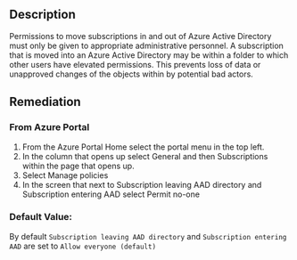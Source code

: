 ## Description

Permissions to move subscriptions in and out of Azure Active Directory must only be given to appropriate administrative personnel. A subscription that is moved into an Azure Active Directory may be within a folder to which other users have elevated permissions. This prevents loss of data or unapproved changes of the objects within by potential bad actors.

## Remediation

### From Azure Portal

  1. From the Azure Portal Home select the portal menu in the top left.
  2. In the column that opens up select General and then Subscriptions within the page that opens up.
  3. Select Manage policies
  4. In the screen that next to Subscription leaving AAD directory and Subscription entering AAD select Permit no-one

### Default Value:

By default `Subscription leaving AAD directory` and `Subscription entering AAD` are
set to `Allow everyone (default)`